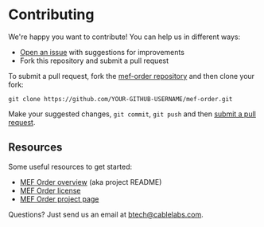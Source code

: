 # Contributing

We're happy you want to contribute! You can help us in different ways:

- [Open an issue][1] with suggestions for improvements
- Fork this repository and submit a pull request

[1]: https://github.com/cablelabs/mef-order/issues

To submit a pull request, fork the [mef-order repository][2] and then clone your fork:

````
git clone https://github.com/YOUR-GITHUB-USERNAME/mef-order.git
````

[2]: https://github.com/cablelabs/mef-order

Make your suggested changes, `git commit`, `git push` and then [submit a pull request][3].

[3]: https://github.com/cablelabs/mef-order/compare

## Resources

Some useful resources to get started:
- [MEF Order overview][4] (aka project README)
- [MEF Order license][5]
- [MEF Order project page][6]

[4]: README.md
[5]: LICENSE.md
[6]: http://cablelabs.github.io/mef-order/

Questions? Just send us an email at btech@cablelabs.com.
